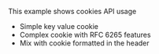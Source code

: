 This example shows cookies API usage

* Simple key value cookie
* Complex cookie with RFC 6265 features
* Mix with cookie formatted in the header
